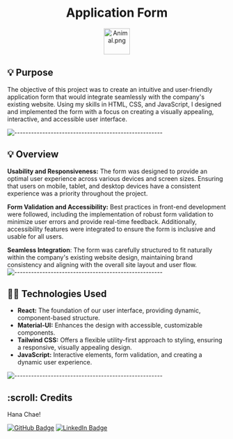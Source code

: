 <h1 align="center"> Application Form </h1>
<p align="center"> 
  <img src="public/animal.png" alt="Animal.png"  height="60px">
</p>

## :bulb: Purpose
The objective of this project was to create an intuitive and user-friendly application form that would integrate seamlessly with the company's existing website. Using my skills in HTML, CSS, and JavaScript, I designed and implemented the form with a focus on creating a visually appealing, interactive, and accessible user interface.

![-----------------------------------------------------](https://raw.githubusercontent.com/andreasbm/readme/master/assets/lines/rainbow.png)

## :bulb: Overview
**Usability and Responsiveness:** The form was designed to provide an optimal user experience across various devices and screen sizes. Ensuring that users on mobile, tablet, and desktop devices have a consistent experience was a priority throughout the project.

**Form Validation and Accessibility:** Best practices in front-end development were followed, including the implementation of robust form validation to minimize user errors and provide real-time feedback. Additionally, accessibility features were integrated to ensure the form is inclusive and usable for all users.

**Seamless Integration**: The form was carefully structured to fit naturally within the company's existing website design, maintaining brand consistency and aligning with the overall site layout and user flow.
![-----------------------------------------------------](https://raw.githubusercontent.com/andreasbm/readme/master/assets/lines/rainbow.png)



## :woman_technologist:	Technologies Used

- **React:** The foundation of our user interface, providing dynamic, component-based structure.
- **Material-UI:** Enhances the design with accessible, customizable components.
- **Tailwind CSS:** Offers a flexible utility-first approach to styling, ensuring a responsive, visually appealing design.
- **JavaScript:** Interactive elements, form validation, and creating a dynamic user experience.

![-----------------------------------------------------](https://raw.githubusercontent.com/andreasbm/readme/master/assets/lines/rainbow.png)

<!-- CREDITS -->
<h2 id="credits"> :scroll: Credits</h2>

Hana Chae!

[![GitHub Badge](https://img.shields.io/badge/GitHub-100000?style=for-the-badge&logo=github&logoColor=white)](https://github.com/hchae0817)
[![LinkedIn Badge](https://img.shields.io/badge/LinkedIn-0077B5?style=for-the-badge&logo=linkedin&logoColor=white)](https://www.linkedin.com/in/hana-chae-06a9001b8/)
